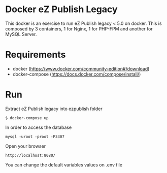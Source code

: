 # Docker eZ Publish Legacy

This docker is an exercise to run eZ Publish legacy < 5.0 on docker.
This is composed by 3 containers, 1 for Nginx, 1 for PHP-FPM and another for
MySQL Server.

# Requirements

- docker (https://www.docker.com/community-edition#/download)
- docker-compose (https://docs.docker.com/compose/install/)

# Run

Extract eZ Publish legacy into ezpublish folder

```
$ docker-compose up
```

In order to access the database

```
mysql -uroot -proot -P3307
```

Open your browser

```
http://localhost:8080/
```

You can change the default variables values on .env file
